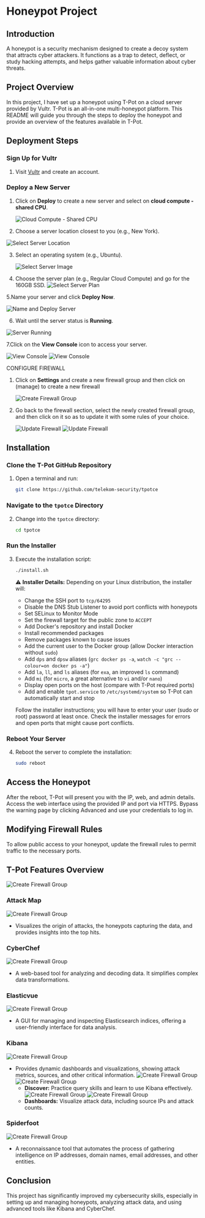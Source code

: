 # Honeypot Project

## Introduction
A honeypot is a security mechanism designed to create a decoy system that attracts cyber attackers. It functions as a trap to detect, deflect, or study hacking attempts, and helps gather valuable information about cyber threats.

## Project Overview
In this project, I have set up a honeypot using T-Pot on a cloud server provided by Vultr. T-Pot is an all-in-one multi-honeypot platform. This README will guide you through the steps to deploy the honeypot and provide an overview of the features available in T-Pot.

## Deployment Steps

### Sign Up for Vultr
1. Visit [Vultr](https://my.vultr.com/) and create an account.

### Deploy a New Server
1. Click on **Deploy** to create a new server and select on **cloud compute - shared CPU**.

   ![Cloud Compute - Shared CPU](https://github.com/matthewobiora/Risk-Assessment-Report/blob/main/1.png?raw=true) <!-- Replace with your actual image path -->

2.  Choose a server location closest to you (e.g., New York).

   ![Select Server Location](https://github.com/matthewobiora/Risk-Assessment-Report/blob/main/2.png?raw=true) <!-- Replace with your actual image path -->

3. Select an operating system (e.g., Ubuntu).

   ![Select Server Image](https://github.com/matthewobiora/Risk-Assessment-Report/blob/main/3.png?raw=true) <!-- Replace with your actual image path -->

4. Choose the server plan (e.g., Regular Cloud Compute) and go for the 160GB SSD.
   ![Select Server Plan](https://github.com/matthewobiora/Risk-Assessment-Report/blob/main/4.png?raw=true) <!-- Replace with your actual image path -->


5.Name your server and click **Deploy Now**.


   ![Name and Deploy Server](https://github.com/matthewobiora/Risk-Assessment-Report/blob/main/servername.png?raw=true) <!-- Replace with your actual image path -->

6.  Wait until the server status is **Running**.

   ![Server Running](https://github.com/matthewobiora/Risk-Assessment-Report/blob/main/7.png?raw=true) <!-- Replace with your actual image path -->

7.Click on the **View Console** icon to access your server.

   ![View Console](https://github.com/matthewobiora/Risk-Assessment-Report/blob/main/8.png?raw=true)    ![View Console](https://github.com/matthewobiora/Risk-Assessment-Report/blob/main/9.png?raw=true)<!-- Replace with your actual image path -->

 CONFIGURE FIREWALL
1. Click on **Settings** and create a new firewall group and then click on (manage) to create a new firewall

   ![Create Firewall Group](https://github.com/matthewobiora/Risk-Assessment-Report/blob/main/10.png?raw=true) <!-- Replace with your actual image path -->


2. Go back to the firewall section, select the newly created firewall group, and then click on it so as to update it with some rules of your choice.

   ![Update Firewall](https://github.com/matthewobiora/Risk-Assessment-Report/blob/main/11.png?raw=true) ![Update Firewall](https://github.com/matthewobiora/Risk-Assessment-Report/blob/main/firewall%20rules.png?raw=true)<!-- Replace with your actual image path -->




## Installation

### Clone the T-Pot GitHub Repository
1. Open a terminal and run:
    ```bash
    git clone https://github.com/telekom-security/tpotce
    ```

### Navigate to the `tpotce` Directory
2. Change into the `tpotce` directory:
    ```bash
    cd tpotce
    ```

### Run the Installer
3. Execute the installation script:
    ```bash
    ./install.sh
    ```

   ⚠️ **Installer Details:**
   Depending on your Linux distribution, the installer will:
   - Change the SSH port to `tcp/64295`
   - Disable the DNS Stub Listener to avoid port conflicts with honeypots
   - Set SELinux to Monitor Mode
   - Set the firewall target for the public zone to `ACCEPT`
   - Add Docker's repository and install Docker
   - Install recommended packages
   - Remove packages known to cause issues
   - Add the current user to the Docker group (allow Docker interaction without `sudo`)
   - Add `dps` and `dpsw` aliases (`grc docker ps -a`, `watch -c "grc --colour=on docker ps -a"`)
   - Add `la`, `ll`, and `ls` aliases (for `exa`, an improved `ls` command)
   - Add `mi` (for `micro`, a great alternative to `vi` and/or `nano`)
   - Display open ports on the host (compare with T-Pot required ports)
   - Add and enable `tpot.service` to `/etc/systemd/system` so T-Pot can automatically start and stop

   Follow the installer instructions; you will have to enter your user (sudo or root) password at least once. Check the installer messages for errors and open ports that might cause port conflicts.

### Reboot Your Server
4. Reboot the server to complete the installation:
    ```bash
    sudo reboot
    ```

## Access the Honeypot

After the reboot, T-Pot will present you with the IP, web, and admin details. Access the web interface using the provided IP and port via HTTPS. Bypass the warning page by clicking Advanced and use your credentials to log in.

## Modifying Firewall Rules

To allow public access to your honeypot, update the firewall rules to permit traffic to the necessary ports.

## T-Pot Features Overview
![Create Firewall Group](https://github.com/matthewobiora/Risk-Assessment-Report/blob/main/12.png?raw=true)

### Attack Map
![Create Firewall Group](https://github.com/matthewobiora/Risk-Assessment-Report/blob/main/14.png?raw=true)

- Visualizes the origin of attacks, the honeypots capturing the data, and provides insights into the top hits.

### CyberChef
![Create Firewall Group](https://github.com/matthewobiora/Risk-Assessment-Report/blob/main/15.png?raw=true)
- A web-based tool for analyzing and decoding data. It simplifies complex data transformations.

### Elasticvue
![Create Firewall Group](https://github.com/matthewobiora/Risk-Assessment-Report/blob/main/16.png?raw=true)
- A GUI for managing and inspecting Elasticsearch indices, offering a user-friendly interface for data analysis.

### Kibana
![Create Firewall Group](https://github.com/matthewobiora/Risk-Assessment-Report/blob/main/17.png?raw=true)
- Provides dynamic dashboards and visualizations, showing attack metrics, sources, and other critical information.
  ![Create Firewall Group](https://github.com/matthewobiora/Risk-Assessment-Report/blob/main/20.png?raw=true)  ![Create Firewall Group](https://github.com/matthewobiora/Risk-Assessment-Report/blob/main/19.png?raw=true)
  - **Discover:** Practice query skills and learn to use Kibana effectively.
  ![Create Firewall Group](https://github.com/matthewobiora/Risk-Assessment-Report/blob/main/17.png?raw=true)   ![Create Firewall Group](https://github.com/matthewobiora/Risk-Assessment-Report/blob/main/18.png?raw=true)  
  - **Dashboards:** Visualize attack data, including source IPs and attack counts.

### Spiderfoot
![Create Firewall Group](https://github.com/matthewobiora/Risk-Assessment-Report/blob/main/22.png?raw=true)
- A reconnaissance tool that automates the process of gathering intelligence on IP addresses, domain names, email addresses, and other entities.

## Conclusion

This project has significantly improved my cybersecurity skills, especially in setting up and managing honeypots, analyzing attack data, and using advanced tools like Kibana and CyberChef.
